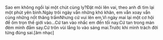Sao em không ngồi lại một chút cùng ly?Đặt môi lên vai, theo anh đi tìm lại một phút yên bình.Ngày trôi ngày vẫn những khó khăn, em vẫn xoay vẫn cùng những nốt thăng trầmNhưng cứ vui lên em,Vì ngày mai lại một cơ hội để ôm trọn thế giới vào...Cứ tan vào nhấc em đến tối nay.Cứ tan trong màn đêm mình đắm say.Cứ trôn vùi lắng lo vào sáng mai.Trước khi mình trách đời từng đúng sai.[âm nhạc]